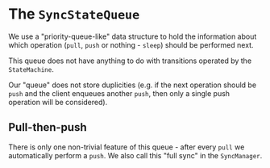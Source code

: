 The `SyncStateQueue`
====================

We use a "priority-queue-like" data structure to hold the information about which operation (`pull`, `push` or nothing - `sleep`) should be performed next.

This queue does not have anything to do with transitions operated by the `StateMachine`.

Our "queue" does not store duplicities (e.g. if the next operation should be `push` and the client enqueues another `push`, then only a single push operation will be considered).

Pull-then-push
--------------

There is only one non-trivial feature of this queue - after every `pull` we automatically perform a `push`. We also call this "full sync" in the `SyncManager`.